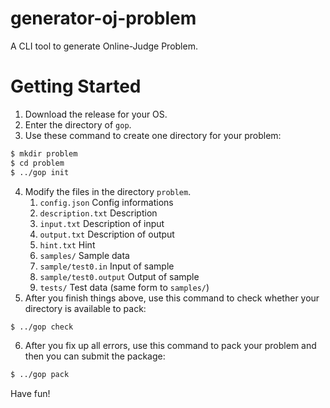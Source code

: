 # generator-oj-problem

A CLI tool to generate Online-Judge Problem.

# Getting Started

1. Download the release for your OS.
2. Enter the directory of `gop`.
3. Use these command to create one directory for your problem:
```sh
$ mkdir problem
$ cd problem
$ ../gop init   
```
4. Modify the files in the directory `problem`.
   1. `config.json` Config informations
   2. `description.txt` Description
   3. `input.txt` Description of input
   4. `output.txt` Description of output
   5. `hint.txt` Hint
   6. `samples/` Sample data
   7. `sample/test0.in` Input of sample
   8. `sample/test0.output` Output of sample
   9. `tests/` Test data (same form to `samples/`)
5. After you finish things above, use this command to check whether your directory is available to pack:
```sh
$ ../gop check
```
6. After you fix up all errors, use this command to pack your problem and then you can submit the package:
```sh
$ ../gop pack
```

Have fun!

